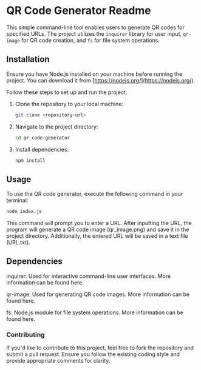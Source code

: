 # QR Code Generator Readme

This simple command-line tool enables users to generate QR codes for specified URLs. The project utilizes the `inquirer` library for user input, `qr-image` for QR code creation, and `fs` for file system operations.

## Installation

Ensure you have Node.js installed on your machine before running the project. You can download it from [https://nodejs.org/](https://nodejs.org/).

Follow these steps to set up and run the project:

1. Clone the repository to your local machine:

    ```bash
    git clone <repository-url>
    ```

2. Navigate to the project directory:

    ```bash
    cd qr-code-generator
    ```

3. Install dependencies:

    ```bash
    npm install
    ```

## Usage

To use the QR code generator, execute the following command in your terminal:

```bash
node index.js
```
This command will prompt you to enter a URL. After inputting the URL, the program will generate a QR code image (qr_image.png) and save it in the project directory.
Additionally, the entered URL will be saved in a text file (URL.txt).

## Dependencies
inquirer: Used for interactive command-line user interfaces. More information can be found here.

qr-image: Used for generating QR code images. More information can be found here.

fs: Node.js module for file system operations. More information can be found here.

### Contributing
If you'd like to contribute to this project, feel free to fork the repository and submit a pull request. Ensure you follow the existing coding style and provide appropriate comments for clarity.
